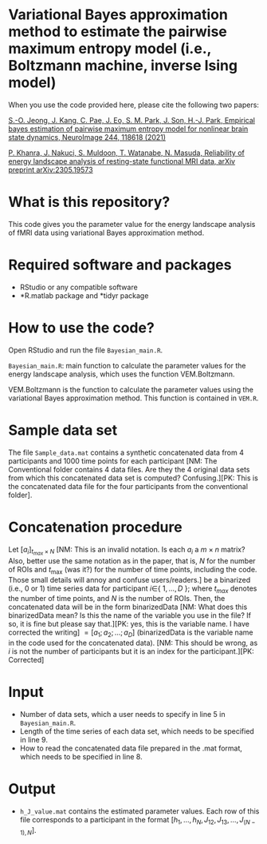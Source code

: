 # Variational Bayes approximation method to estimate the pairwise maximum entropy model (i.e., Boltzmann machine, inverse Ising model)

When you use the code provided here, please cite the following two papers:

[S.-O. Jeong, J. Kang, C. Pae, J. Eo, S. M. Park, J. Son, H.-J. Park, Empirical bayes estimation of pairwise maximum entropy model for nonlinear brain state dynamics, NeuroImage 244, 118618 (2021)](https://doi.org/10.1016/j.neuroimage.2021.118618)

[P. Khanra, J. Nakuci, S. Muldoon, T. Watanabe, N. Masuda, Reliability of energy landscape analysis of resting-state functional MRI data, arXiv preprint arXiv:2305.19573](https://arxiv.org/pdf/2305.19573.pdf)

# What is this repository?
This code gives you the parameter value for the energy landscape analysis of fMRI data using variational Bayes approximation method.

# Required software and packages

- RStudio or any compatible software
- *R.matlab package and *tidyr package

# How to use the code?

Open RStudio and run the file `Bayesian_main.R`.

`Bayesian_main.R`: main function to calculate the parameter values for the energy landscape analysis, which uses the function VEM.Boltzmann.

VEM.Boltzmann is the function to calculate the parameter values using the variational Bayes approximation method. This function is contained in `VEM.R`.

# Sample data set
The file `Sample_data.mat` contains a synthetic concatenated data from 4 participants and 1000 time points for each participant [NM: The Conventional folder contains 4 data files. Are they the 4 original data sets from which this concatenated data set is computed? Confusing.][PK: This is the concatenated data file for the four participants from the conventional folder].

# Concatenation procedure
Let $[a_i]_ {{t_{max}\times N}}$ [NM: This is an invalid notation. Is each $a_i$ a $m \times n$ matrix? Also, better use the same notation as in the paper, that is, $N$ for the number of ROIs and $t_{\max}$ (was it?) for the number of time points, including the code. Those small details will annoy and confuse users/readers.] be a binarized (i.e., 0 or 1) time series data for participant $i\in$\{ $1,\dots,D$ \}; where $t_{max}$ denotes the number of time points, and $N$ is the number of ROIs. Then, the concatenated data will be in the form binarizedData [NM: What does this binarizedData mean? Is this the name of the variable you use in the file? If so, it is fine but please say that.][PK: yes, this is the variable name. I have corrected the writing] $=[a_1;a_2; \ldots ;a_D]$ (binarizedData is the variable name in the code used for the concatenated data). [NM: This should be wrong, as $i$ is not the number of participants but it is an index for the participant.][PK: Corrected]

# Input
- Number of data sets, which a user needs to specify in line 5 in `Bayesian_main.R`.
- Length of the time series of each data set, which needs to be specified in line 9.
- How to read the concatenated data file prepared in the .mat format, which needs to be specified in line 8.

# Output
- `h_J_value.mat` contains the estimated parameter values. Each row of this file corresponds to a participant in the format $[h_1, \ldots, h_N,J_{12},J_{13},\ldots,J_{(N-1),N}]$.

